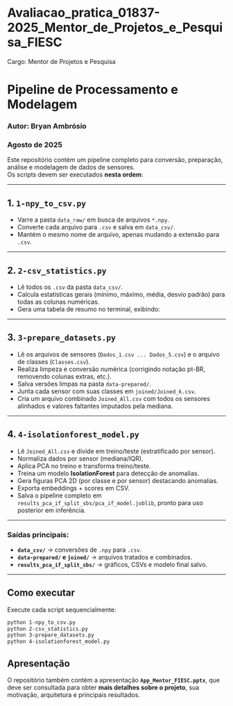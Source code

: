 # Avaliacao_pratica_01837-2025_Mentor_de_Projetos_e_Pesquisa_FIESC
Cargo: Mentor de Projetos e Pesquisa


# Pipeline de Processamento e Modelagem  
### Autor: Bryan Ambrósio  
### Agosto de 2025

Este repositório contém um pipeline completo para conversão, preparação, análise e modelagem de dados de sensores.  
Os scripts devem ser executados **nesta ordem**:  

---

## 1. `1-npy_to_csv.py`  
- Varre a pasta `data_raw/` em busca de arquivos `*.npy`.  
- Converte cada arquivo para `.csv` e salva em `data_csv/`.  
- Mantém o mesmo nome de arquivo, apenas mudando a extensão para `.csv`.  

---

## 2. `2-csv_statistics.py`  
- Lê todos os `.csv` da pasta `data_csv/`.  
- Calcula estatísticas gerais (mínimo, máximo, média, desvio padrão) para todas as colunas numéricas.  
- Gera uma tabela de resumo no terminal, exibindo:  


---

## 3. `3-prepare_datasets.py`  
- Lê os arquivos de sensores (`Dados_1.csv ... Dados_5.csv`) e o arquivo de classes (`Classes.csv`).  
- Realiza limpeza e conversão numérica (corrigindo notação pt-BR, removendo colunas extras, etc.).  
- Salva versões limpas na pasta `data-prepared/`.  
- Junta cada sensor com suas classes em `joined/Joined_k.csv`.  
- Cria um arquivo combinado `Joined_All.csv` com todos os sensores alinhados e valores faltantes imputados pela mediana.  

---

## 4. `4-isolationforest_model.py`  
- Lê `Joined_All.csv` e divide em treino/teste (estratificado por sensor).  
- Normaliza dados por sensor (mediana/IQR).  
- Aplica PCA no treino e transforma treino/teste.  
- Treina um modelo **IsolationForest** para detecção de anomalias.  
- Gera figuras PCA 2D (por classe e por sensor) destacando anomalias.  
- Exporta embeddings + scores em CSV.  
- Salva o pipeline completo em `results_pca_if_split_sbs/pca_if_model.joblib`, pronto para uso posterior em inferência.  

---

### Saídas principais:
- **`data_csv/`** → conversões de `.npy` para `.csv`.  
- **`data-prepared/` e `joined/`** → arquivos tratados e combinados.  
- **`results_pca_if_split_sbs/`** → gráficos, CSVs e modelo final salvo.  

---

## Como executar
Execute cada script sequencialmente:  

```bash
python 1-npy_to_csv.py
python 2-csv_statistics.py
python 3-prepare_datasets.py
python 4-isolationforest_model.py
```

## Apresentação  

O repositório também contém a apresentação **`App_Mentor_FIESC.pptx`**, que deve ser consultada para obter **mais detalhes sobre o projeto**, sua motivação, arquitetura e principais resultados.  
